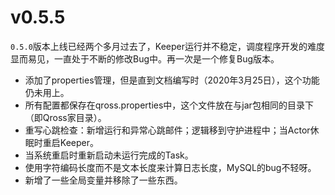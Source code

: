 # v0.5.5

`0.5.0`版本上线已经两个多月过去了，Keeper运行并不稳定，调度程序开发的难度显而易见，一直处于不断的修改Bug中。再一次是一个修复Bug版本。

* 添加了properties管理，但是直到文档编写时（2020年3月25日），这个功能仍未用上。
* 所有配置都保存在qross.properties中，这个文件放在与jar包相同的目录下（即Qross家目录）。
* 重写心跳检查：新增运行和异常心跳邮件；逻辑移到守护进程中；当Actor休眠时重启Keeper。
* 当系统重启时重新启动未运行完成的Task。
* 使用字符编码长度而不是文本长度来计算日志长度，MySQL的bug不轻呀。
* 新增了一些全局变量并移除了一些东西。
